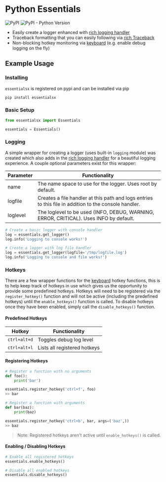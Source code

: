 # Python Essentials
![PyPI](https://img.shields.io/pypi/v/essentialsx)
![PyPI - Python Version](https://img.shields.io/pypi/pyversions/essentialsx)

* Easily create a logger enhanced with [rich logging handler](https://rich.readthedocs.io/en/stable/logging.html)
* Traceback formatting that you can easily following via [rich Traceback](https://rich.readthedocs.io/en/stable/traceback.html)
* Non-blocking hotkey monitoring via [keyboard](https://pypi.org/project/keyboard/) (e.g. enable debug logging on the fly)

## Example Usage

### Installing
`essentialsx` is registered on pypi and can be installed via pip
```bash
pip install essentialsx
```

### Basic Setup
```python
from essentialsx import Essentials

essentials = Essentials()
```

### Logging
A simple wrapper for creating a logger (uses built-in `logging` module) was created which also adds in the [rich logging handler](https://rich.readthedocs.io/en/stable/logging.html) for a beautiful logging experience. A couple optional parameters exist for this wrapper:

| Parameter | Functionality  |
| --- | --- |
| name | The name space to use for the logger. Uses root by default. |
| logfile | Creates a file handler at this path and logs entries to this file in addition to the console handler. |
| loglevel | The loglevel to be used (INFO, DEBUG, WARNING, ERROR, CRITICAL). Uses INFO by default. |


```python
# Create a basic logger with console handler
log = essentials.get_logger()
log.info('Logging to console works!')

# Create a logger with log file handler
log = essentials.get_logger(logfile='/tmp/logfile.log')
log.info('Logging to console and file works!')
```

### Hotkeys
There are a few wrapper functions for the [keyboard](https://pypi.org/project/keyboard/) hotkey functions, this is to help keep track of hotkeys in use which gives us the opportunity to provide some predefined hotkeys. Hotkeys will need to be registered via the `register_hotkey()` function and will not be active (including the predefined hotkeys) until the `enable_hotkeys()` function is called. To disable hotkeys once they have been enabled, simply call the `disable_hotkeys()` function.

#### Predefined Hotkeys
| Hotkey | Functionality  |
| --- | --- |
| `ctrl+alt+d` | Toggles debug log level |
| `ctrl+alt+l` | Lists all registered hotkeys |

#### Registering Hotkeys
```python
# Register a function with no arguments
def foo():
    print('bar')

essentials.register_hotkey('ctrl+f', foo)
>> bar

# Register a function with arguments
def bar(baz):
    print(baz)

essentials.register_hotkey('ctrl+b', bar, args=('baz',))
>> baz
```
> Note: Registered hotkeys aren't active until `enable_hotkeys()` is called.

#### Enabling / Disabling Hotkeys
```python
# Enable all registered hotkeys
essentials.enable_hotkeys()

# Disable all enabled hotkeys
essentials.disable_hotkeys()
```
